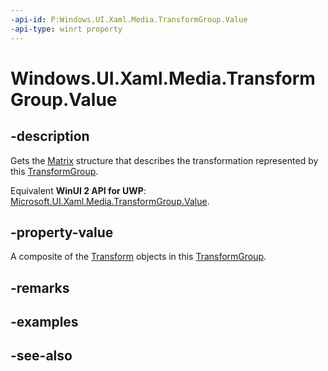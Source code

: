 ```yaml
---
-api-id: P:Windows.UI.Xaml.Media.TransformGroup.Value
-api-type: winrt property
---
```


<!-- Property syntax
public Windows.UI.Xaml.Media.Matrix Value { get; }
-->

# Windows.UI.Xaml.Media.TransformGroup.Value

## -description
Gets the [Matrix](matrix.md) structure that describes the transformation represented by this [TransformGroup](transformgroup.md).

Equivalent **WinUI 2 API for UWP**: [Microsoft.UI.Xaml.Media.TransformGroup.Value](/windows/winui/api/microsoft.ui.xaml.media.transformgroup.value).

## -property-value
A composite of the [Transform](transform.md) objects in this [TransformGroup](transformgroup.md).

## -remarks

## -examples

## -see-also
